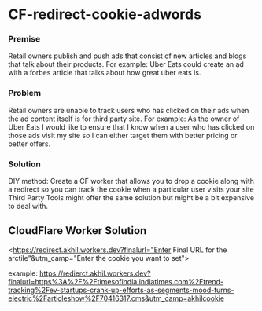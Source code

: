 # CF-redirect-cookie-adwords

### Premise
Retail owners publish and push ads that consist of new articles and blogs that talk about their products. 
For example: Uber Eats could create an ad with a forbes article that talks about how great uber eats is. 

### Problem
Retail owners are unable to track users who has clicked on their ads when the ad content itself is for third party site.
For example: As the owner of Uber Eats I would like to ensure that I know when a user who has clicked on those ads visit my site so I can either target them with better pricing or better offers. 

### Solution 

DIY method: Create a CF worker that allows you to drop a cookie along with a redirect so you can track the cookie when a particular user visits your site
Third Party Tools might offer the same solution but might be a bit expensive to deal with.

## CloudFlare Worker Solution

<https://redirect.akhil.workers.dev?finalurl="Enter Final URL for the arctile"&utm_camp="Enter the cookie you want to set">

example: https://redierct.akhil.workers.dev?finalurl=https%3A%2F%2Ftimesofindia.indiatimes.com%2Ftrend-tracking%2Fev-startups-crank-up-efforts-as-segments-mood-turns-electric%2Farticleshow%2F70416317.cms&utm_camp=akhilcookie
